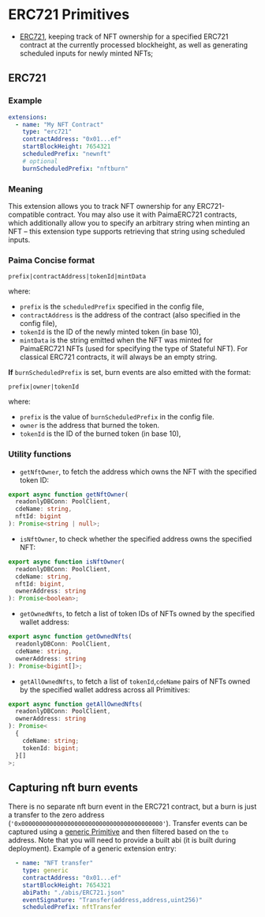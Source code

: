 # ERC721 Primitives

- [ERC721](#erc721), keeping track of NFT ownership for a specified ERC721 contract at the currently processed blockheight, as well as generating scheduled inputs for newly minted NFTs;

## ERC721

### Example

```yaml
extensions:
  - name: "My NFT Contract"
    type: "erc721"
    contractAddress: "0x01...ef"
    startBlockHeight: 7654321
    scheduledPrefix: "newnft"
    # optional
    burnScheduledPrefix: "nftburn"
```

### Meaning

This extension allows you to track NFT ownership for any ERC721-compatible contract. You may also use it with PaimaERC721 contracts, which additionally allow you to specify an arbitrary string when minting an NFT &ndash; this extension type supports retrieving that string using scheduled inputs.

### Paima Concise format

```
prefix|contractAddress|tokenId|mintData
```

where:

- `prefix` is the `scheduledPrefix` specified in the config file,
- `contractAddress` is the address of the contract (also specified in the config file),
- `tokenId` is the ID of the newly minted token (in base 10),
- `mintData` is the string emitted when the NFT was minted for PaimaERC721 NFTs (used for specifying the type of Stateful NFT). For classical ERC721 contracts, it will always be an empty string.


**If** `burnScheduledPrefix` is set, burn events are also emitted with the format:

```
prefix|owner|tokenId
```

where:

- `prefix` is the value of `burnScheduledPrefix` in the config file.
- `owner` is the address that burned the token.
- `tokenId` is the ID of the burned token (in base 10),


### Utility functions

- `getNftOwner`, to fetch the address which owns the NFT with the specified token ID:

```ts
export async function getNftOwner(
  readonlyDBConn: PoolClient,
  cdeName: string,
  nftId: bigint
): Promise<string | null>;
```

- `isNftOwner`, to check whether the specified address owns the specified NFT:

```ts
export async function isNftOwner(
  readonlyDBConn: PoolClient,
  cdeName: string,
  nftId: bigint,
  ownerAddress: string
): Promise<boolean>;
```

- `getOwnedNfts`, to fetch a list of token IDs of NFTs owned by the specified wallet address:

```ts
export async function getOwnedNfts(
  readonlyDBConn: PoolClient,
  cdeName: string,
  ownerAddress: string
): Promise<bigint[]>;
```

- `getAllOwnedNfts`, to fetch a list of `tokenId`,`cdeName` pairs of NFTs owned by the specified wallet address across all Primitives:

```ts
export async function getAllOwnedNfts(
  readonlyDBConn: PoolClient,
  ownerAddress: string
): Promise<
  {
    cdeName: string;
    tokenId: bigint;
  }[]
>;
```

## Capturing nft burn events

There is no separate nft burn event in the ERC721 contract, but a burn is just a transfer to the zero address (`'0x0000000000000000000000000000000000000000'`). Transfer events can be captured using a [generic Primitive](./999-Generic.md) and then filtered based on the `to` address. Note that you will need to provide a built abi (it is built during deployment). Example of a generic extension entry:
```yaml
  - name: "NFT transfer"
    type: generic
    contractAddress: "0x01...ef"
    startBlockHeight: 7654321
    abiPath: "./abis/ERC721.json"
    eventSignature: "Transfer(address,address,uint256)"
    scheduledPrefix: nftTransfer
```
